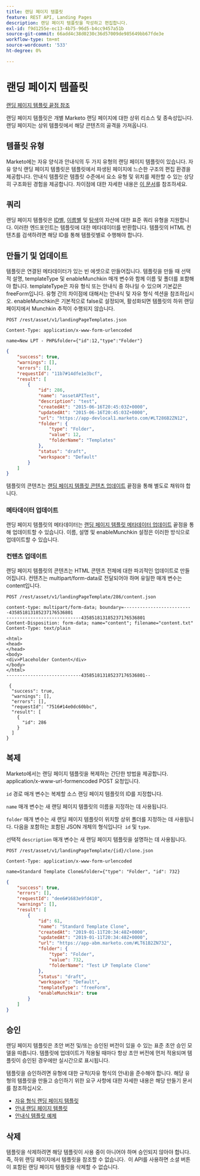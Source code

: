 ```yaml
---
title: 랜딩 페이지 템플릿
feature: REST API, Landing Pages
description: 랜딩 페이지 템플릿을 작성하고 편집합니다.
exl-id: f9d1255e-ec13-4b75-96d5-b4cc9457a51b
source-git-commit: 66add4c38d0230c36d57009de985649bb67fde3e
workflow-type: tm+mt
source-wordcount: '533'
ht-degree: 0%

---
```


# 랜딩 페이지 템플릿

[랜딩 페이지 템플릿 끝점 참조](https://developer.adobe.com/marketo-apis/api/asset/#tag/Landing-Page-Templates)

랜딩 페이지 템플릿은 개별 Marketo 랜딩 페이지에 대한 상위 리소스 및 종속성입니다. 랜딩 페이지는 상위 템플릿에서 해당 콘텐츠의 골격을 가져옵니다.

## 템플릿 유형

Marketo에는 자유 양식과 안내식의 두 가지 유형의 랜딩 페이지 템플릿이 있습니다. 자유 양식 랜딩 페이지 템플릿은 템플릿에서 파생된 페이지에 느슨한 구조의 편집 환경을 제공합니다. 안내식 템플릿은 템플릿 수준에서 요소 유형 및 위치를 제한할 수 있는 상당히 구조화된 경험을 제공합니다. 차이점에 대한 자세한 내용은 [이 문서](https://experienceleague.adobe.com/en/docs/marketo/using/product-docs/demand-generation/landing-pages/understanding-landing-pages/understanding-free-form-vs-guided-landing-pages)를 참조하세요.

## 쿼리

랜딩 페이지 템플릿은 [ID별](https://developer.adobe.com/marketo-apis/api/asset/#tag/Landing-Page-Templates/operation/getLandingPageTemplateByIdUsingGET), [이름별](https://developer.adobe.com/marketo-apis/api/asset/#tag/Landing-Page-Templates/operation/getLandingPageTemplateByNameUsingGET) 및 [탐색](https://developer.adobe.com/marketo-apis/api/asset/#tag/Landing-Page-Templates/operation/getLandingPageTemplatesUsingGET)의 자산에 대한 표준 쿼리 유형을 지원합니다. 이러한 엔드포인트는 템플릿에 대한 메타데이터를 반환합니다. 템플릿의 HTML 컨텐츠를 검색하려면 해당 ID를 통해 템플릿별로 수행해야 합니다.

## 만들기 및 업데이트

템플릿은 연결된 메타데이터가 있는 빈 에셋으로 만들어집니다. 템플릿을 만들 때 선택적 설명, templateType 및 enableMunchkin 매개 변수와 함께 이름 및 폴더를 포함해야 합니다. templateType은 자유 형식 또는 안내식 중 하나일 수 있으며 기본값은 freeForm입니다. 유형 간의 차이점에 대해서는 안내식 및 자유 형식 섹션을 참조하십시오. enableMunchkin은 기본적으로 false로 설정되며, 활성화되면 템플릿의 하위 랜딩 페이지에서 Munchkin 추적이 수행되지 않습니다.

```
POST /rest/asset/v1/landingPageTemplates.json
```

```
Content-Type: application/x-www-form-urlencoded
```

```
name=New LPT - PHP&folder={"id":12,"type":"Folder"}
```

```json
{
    "success": true,
    "warnings": [],
    "errors": [],
    "requestId": "11b7#14dfe1e3bcf",
    "result": [
        {
            "id": 286,
            "name": "assetAPITest",
            "description": "test",
            "createdAt": "2015-06-16T20:45:03Z+0000",
            "updatedAt": "2015-06-16T20:45:03Z+0000",
            "url": "https://app-devlocal1.marketo.com/#LT286B2ZN12",
            "folder": {
                "type": "Folder",
                "value": 12,
                "folderName": "Templates"
            },
            "status": "draft",
            "workspace": "Default"
        }
    ]
}
```

템플릿의 콘텐츠는 [랜딩 페이지 템플릿 콘텐츠 업데이트](https://developer.adobe.com/marketo-apis/api/asset/#tag/Landing-Page-Templates/operation/updateLandingPageTemplateContentUsingPOST) 끝점을 통해 별도로 채워야 합니다.

### 메타데이터 업데이트

랜딩 페이지 템플릿의 메타데이터는 [랜딩 페이지 템플릿 메타데이터 업데이트](https://developer.adobe.com/marketo-apis/api/asset/#tag/Landing-Page-Templates/operation/updateLpTemplateUsingPOST) 끝점을 통해 업데이트할 수 있습니다. 이름, 설명 및 enableMunchkin 설정은 이러한 방식으로 업데이트할 수 있습니다.

### 컨텐츠 업데이트

랜딩 페이지 템플릿의 콘텐츠는 HTML 콘텐츠 전체에 대한 파괴적인 업데이트로 만들어집니다. 컨텐츠는 multipart/form-data로 전달되어야 하며 유일한 매개 변수는 content입니다.

```
POST /rest/asset/v1/landingPageTemplate/286/content.json
```

```
content-type: multipart/form-data; boundary=--------------------------435851813185237176536801
----------------------------435851813185237176536801
Content-Disposition: form-data; name="content"; filename="content.txt"
Content-Type: text/plain

<html>
<head>
</head>
<body>
<div>Placeholder Content</div>
</body>
</html>
----------------------------435851813185237176536801--
```

```
 {
  "success": true,
  "warnings": [],
  "errors": [],
  "requestId": "7516#14e0dc60bbc",
  "result": [
    {
      "id": 286
    }
  ]
}
```

## 복제

Marketo에서는 랜딩 페이지 템플릿을 복제하는 간단한 방법을 제공합니다. application/x-www-url-formencoded POST 요청입니다.

`id` 경로 매개 변수는 복제할 소스 랜딩 페이지 템플릿의 ID를 지정합니다.

`name` 매개 변수는 새 랜딩 페이지 템플릿의 이름을 지정하는 데 사용됩니다.

`folder` 매개 변수는 새 랜딩 페이지 템플릿이 위치할 상위 폴더를 지정하는 데 사용됩니다. 다음을 포함하는 포함된 JSON 개체의 형식입니다  `id` 및 `type`.

선택적 `description` 매개 변수는 새 랜딩 페이지 템플릿을 설명하는 데 사용됩니다.

```
POST /rest/asset/v1/landingPageTemplate/{id}/clone.json
```

```
Content-Type: application/x-www-form-urlencoded
```

```
name=Standard Template Clone&folder={"type": "Folder", "id": 732}
```

```json
{
    "success": true,
    "errors": [],
    "requestId": "dee6#1683e9fd410",
    "warnings": [],
    "result": [
        {
            "id": 61,
            "name": "Standard Template Clone",
            "createdAt": "2019-01-11T20:34:48Z+0000",
            "updatedAt": "2019-01-11T20:34:48Z+0000",
            "url": "https://app-abm.marketo.com/#LT61B2ZN732",
            "folder": {
                "type": "Folder",
                "value": 732,
                "folderName": "Test LP Template Clone"
            },
            "status": "draft",
            "workspace": "Default",
            "templateType": "freeForm",
            "enableMunchkin": true
        }
    ]
}
```

## 승인

랜딩 페이지 템플릿은 초안 버전 및/또는 승인된 버전이 있을 수 있는 표준 초안 승인 모델을 따릅니다. 템플릿에 업데이트가 적용될 때마다 항상 초안 버전에 먼저 적용되며 템플릿이 승인된 경우에만 실시간으로 표시됩니다.

템플릿을 승인하려면 유형에 대한 규칙(자유 형식의 안내)을 준수해야 합니다. 해당 유형의 템플릿을 만들고 승인하기 위한 요구 사항에 대한 자세한 내용은 해당 만들기 문서를 참조하십시오.

- [자유 형식 랜딩 페이지 템플릿](https://experienceleague.adobe.com/en/docs/marketo/using/product-docs/demand-generation/landing-pages/landing-page-templates/create-a-free-form-landing-page-template)
- [안내 랜딩 페이지 템플릿](https://experienceleague.adobe.com/en/docs/marketo/using/product-docs/demand-generation/landing-pages/landing-page-templates/create-a-guided-landing-page-template)
- [안내식 템플릿 예제](https://experienceleague.adobe.com/en/docs/marketo/using/product-docs/demand-generation/landing-pages/landing-page-templates/guided-landing-page-template-list)

## 삭제

템플릿을 삭제하려면 해당 템플릿이 사용 중이 아니어야 하며 승인되지 않아야 합니다. 즉, 하위 랜딩 페이지에서 템플릿을 참조할 수 없습니다.  이 API를 사용하면 소셜 버튼이 포함된 랜딩 페이지 템플릿을 삭제할 수 없습니다.
